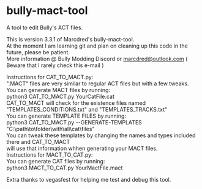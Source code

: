 # bully-mact-tool
A tool to edit Bully's ACT files.

This is version 3.3.1 of Marcdred's bully-mact-tool.  
At the moment I am learning git and plan on cleaning up this code in the future, please be patient.  
More information @ Bully Modding Discord or marcdred@outlook.com ( Beware that I rarely check this e-mail )  

Instructions for CAT_TO_MACT.py:  
    ".MACT" files are very similar to regular ACT files but with a few tweaks.  
    You can generate MACT files by running:   
        python3 CAT_TO_MACT.py YourCatFile.cat  
    CAT_TO_MACT will check for the existence files named "TEMPLATES_CONDITIONS.txt" and "TEMPLATES_TRACKS.txt"  
    You can generate TEMPLATE FILES by running:  
            python3 CAT_TO_MACT.py --GENERATE-TEMPLATES "C:\path\to\folder\with\all\cat\files"  
    You can tweak these templates by changing the names and types included there and CAT_TO_MACT   
    will use that information whhen generating your MACT files.  
Instructions for MACT_TO_CAT.py:  
    You can generate CAT files by running:  
        python3 MACT_TO_CAT.py YourMactFile.mact  

Extra thanks to vegasfest for helping me test and debug this tool.  